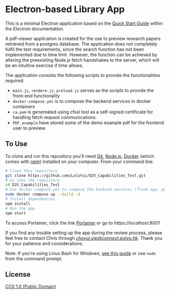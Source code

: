 # Electron-based Library App

This is a minimal Electron application based on the [Quick Start Guide](https://electronjs.org/docs/latest/tutorial/quick-start) within the Electron documentation.

A pdf-viewer application is created for the use to preview research papers retrieved from a postgres database. 
The application does not completely fulfil the test requirements, since the search function has not been implemented due to time limit.
However, the function can be achieved by altering the preexisting Node.js fetch handshakes to the server, which will be an intuitive exercise if time allows. 

The application consists the following scripts to provide the functionalities required: 
- `main.js`, `rendere.js`, `preload.js` serves as the scripts to provide the front-end functionality
- `docker-compose.yml` is to compose the backend services in docker containers
- `ca.pem` is genereated using cfssl tool as a self-signed certificate for handling fetch request communications. 
- `PDF_example` have stored some of the demo example pdf for the frontend user to preview. 



## To Use

To clone and run this repository you'll need [Git](https://git-scm.com), [Node.js](https://nodejs.org/en/download/), [Docker](https://docs.docker.com/engine/install/) (which comes with [npm](http://npmjs.com)) installed on your computer. From your command line:

```bash
# Clone this repository
git clone https://github.com/LuluYui/D2V_Capabilities_Test.git
# Go into the repository
cd D2V_Capabilities_Test
# Use docker-compose.yml to compose the backend services (flask app, postgres db, portainer...etc)
sudo docker compose up --build -d
# Install dependencies
npm install
# Run the app
npm start
```

To access Portainer, click the link [Portainer](https://localhost:8001)  or go to *https://localhost:8001*

If you find any trouble setting up the app during the review process, please feel free to contact Chris through *choyui.yip@connect.polyu.hk*. 
Thank you for your patience and considerations.

Note: If you're using Linux Bash for Windows, [see this guide](https://www.howtogeek.com/261575/how-to-run-graphical-linux-desktop-applications-from-windows-10s-bash-shell/) or use `node` from the command prompt.


## License
[CC0 1.0 (Public Domain)](LICENSE.md)
